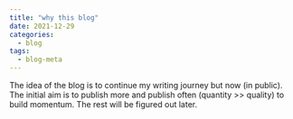 ```yaml
---
title: "why this blog"
date: 2021-12-29
categories:
  - blog
tags:
  - blog-meta
---
```


The idea of the blog is to continue my writing journey but now (in public).
The initial aim is to publish more and publish often (quantity >> quality) to build momentum.
The rest will be figured out later.